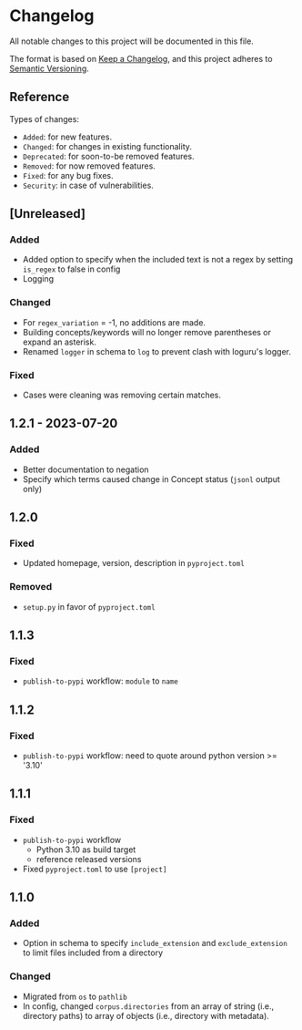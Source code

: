 # Changelog
All notable changes to this project will be documented in this file.

The format is based on [Keep a Changelog](https://keepachangelog.com/en/1.0.0/),
and this project adheres to [Semantic Versioning](https://semver.org/spec/v2.0.0.html).

## Reference

Types of changes:

* `Added`: for new features.
* `Changed`: for changes in existing functionality.
* `Deprecated`: for soon-to-be removed features.
* `Removed`: for now removed features.
* `Fixed`: for any bug fixes.
* `Security`: in case of vulnerabilities.

## [Unreleased]

### Added

* Added option to specify when the included text is not a regex by setting `is_regex` to false in config
* Logging

### Changed

* For `regex_variation` = -1, no additions are made.
* Building concepts/keywords will no longer remove parentheses or expand an asterisk.
* Renamed `logger` in schema to `log` to prevent clash with loguru's logger. 

### Fixed

* Cases were cleaning was removing certain matches.


## 1.2.1 - 2023-07-20

### Added

* Better documentation to negation
* Specify which terms caused change in Concept status (`jsonl` output only)

## 1.2.0

### Fixed

* Updated homepage, version, description in `pyproject.toml`

### Removed

* `setup.py` in favor of `pyproject.toml`

## 1.1.3

### Fixed

* `publish-to-pypi` workflow: `module` to `name`

## 1.1.2

### Fixed

* `publish-to-pypi` workflow: need to quote around python version >= '3.10'

## 1.1.1

### Fixed

* `publish-to-pypi` workflow
  * Python 3.10 as build target
  * reference released versions
* Fixed `pyproject.toml` to use `[project]`

## 1.1.0

### Added

* Option in schema to specify `include_extension` and `exclude_extension` to limit files included from a directory

### Changed

* Migrated from `os` to `pathlib`
* In config, changed `corpus.directories` from an array of string (i.e., directory paths) to array of objects (i.e., directory with metadata).
